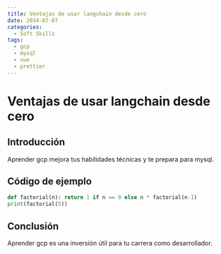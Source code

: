 ```yaml
---
title: Ventajas de usar langchain desde cero
date: 2034-07-07
categories:
  - Soft Skills
tags:
  - gcp
  - mysql
  - vue
  - prettier
---
```


# Ventajas de usar langchain desde cero

## Introducción

Aprender gcp mejora tus habilidades técnicas y te prepara para mysql.

## Código de ejemplo

```python
def factorial(n): return 1 if n == 0 else n * factorial(n-1)
print(factorial(5))
```

## Conclusión

Aprender gcp es una inversión útil para tu carrera como desarrollador.